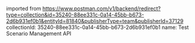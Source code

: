 imported from https://www.postman.com/v1/backend/redirect?type=collection&id=35240-88ee331c-0a14-45bb-b673-2d6b931ef0b1&entityId=81840&publisherType=team&publisherId=37129
collectionId: 35240-88ee331c-0a14-45bb-b673-2d6b931ef0b1
name: Test Scenario Management API